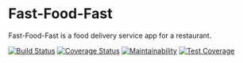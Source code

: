 # Fast-Food-Fast
Fast-Food-Fast​ is a food delivery service app for a restaurant.

[![Build Status](https://travis-ci.org/adex001/Fast-Food-Fast.svg?branch=develop)](https://travis-ci.org/adex001/Fast-Food-Fast)
[![Coverage Status](https://coveralls.io/repos/github/adex001/Fast-Food-Fast/badge.svg?branch=develop)](https://coveralls.io/github/adex001/Fast-Food-Fast?branch=develop)
[![Maintainability](https://api.codeclimate.com/v1/badges/fa8011e3f3e9d3e37c08/maintainability)](https://codeclimate.com/github/adex001/Fast-Food-Fast/maintainability)
[![Test Coverage](https://api.codeclimate.com/v1/badges/fa8011e3f3e9d3e37c08/test_coverage)](https://codeclimate.com/github/adex001/Fast-Food-Fast/test_coverage)